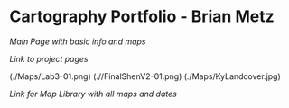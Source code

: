 # Cartography Portfolio - Brian Metz

*Main Page with basic info and maps*

*Link to project pages*

(./Maps/Lab3-01.png)    (.//FinalShenV2-01.png)    (./Maps/KyLandcover.jpg)

*Link for Map Library with all maps and dates*
